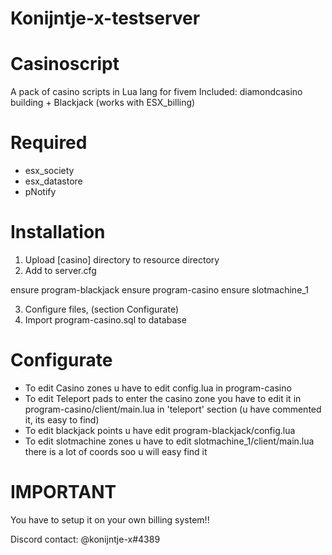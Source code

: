 # Konijntje-x-testserver
# Casinoscript
A pack of casino scripts in Lua lang for fivem
Included: diamondcasino building + Blackjack (works with ESX_billing)


# Required
* esx_society
* esx_datastore
* pNotify

# Installation 
1. Upload [casino] directory to resource directory
2. Add to server.cfg 
 
ensure program-blackjack
ensure program-casino
ensure slotmachine_1

3. Configure files, (section Configurate)
4. Import program-casino.sql to database


# Configurate
* To edit Casino zones u have to edit config.lua in program-casino
* To edit Teleport pads to enter the casino zone you have to edit it in program-casino/client/main.lua in 'teleport' section (u have commented it, its easy to find)
* To edit blackjack points u have edit program-blackjack/config.lua
* To edit slotmachine zones u have to edit slotmachine_1/client/main.lua there is a lot of coords soo u will easy find it

# IMPORTANT
You have to setup it on your own billing system!!



Discord contact: @konijntje-x#4389
